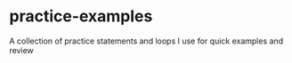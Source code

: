# practice-examples
A collection of practice statements and loops I use for quick examples and review
